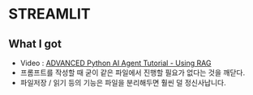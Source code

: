 # STREAMLIT

## What I got
- Video : [ADVANCED Python AI Agent Tutorial - Using RAG](https://www.youtube.com/watch?v=ul0QsodYct4&t=1933s)
- 프롬프트를 작성할 때 굳이 같은 파일에서 진행할 필요가 없다는 것을 깨닫다.
- 파일저장 / 읽기 등의 기능은 파일을 분리해두면 훨씬 덜 정신사납니다.